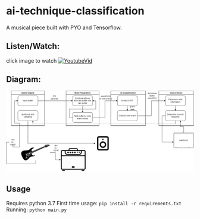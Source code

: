 # ai-technique-classification
A musical piece built with PYO and Tensorflow.

## Listen/Watch:
click image to watch
[![YoutubeVid](https://img.youtube.com/vi/U-J3ins1Buk/0.jpg)](https://www.youtube.com/watch?v=U-J3ins1Buk)


## Diagram:
![Diagram](Macro-Diagram.drawio.png)

## Usage
Requires python 3.7
First time usage: `pip install -r requirements.txt`
Running: `python main.py`
